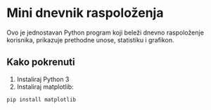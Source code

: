# Mini dnevnik raspoloženja

Ovo je jednostavan Python program koji beleži dnevno raspoloženje korisnika, prikazuje prethodne unose, statistiku i grafikon.

## Kako pokrenuti
1. Instaliraj Python 3
2. Instaliraj matplotlib:
```bash
pip install matplotlib
